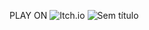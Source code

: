 PLAY ON ![Itch.io](https://bigsmoke288.itch.io/runwrath)
![Sem título](https://github.com/user-attachments/assets/6bf65973-0d31-4913-8aee-7d668aaced26)
